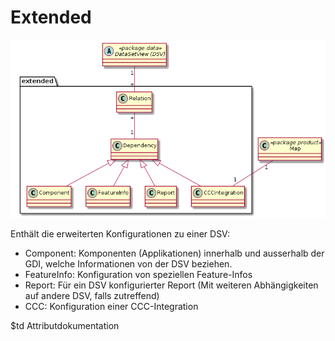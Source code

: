 # Extended

![Extended](resources/extended/extended.png)

Enthält die erweiterten Konfigurationen zu einer DSV:
* Component: Komponenten (Applikationen) innerhalb und ausserhalb der GDI, welche Informationen von der DSV beziehen.
* FeatureInfo: Konfiguration von speziellen Feature-Infos
* Report: Für ein DSV konfigurierter Report (Mit weiteren Abhängigkeiten auf andere DSV, falls zutreffend)
* CCC: Konfiguration einer CCC-Integration

$td Attributdokumentation